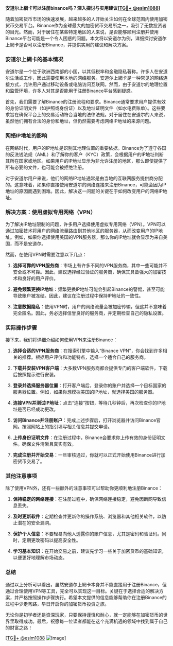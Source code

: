 **安道尔上網卡可以注册binance吗？深入探讨与实用建议[[TG💪+ @esim1088](https://t.me/s/esim1088)]**

随着加密货币市场的快速发展，越来越多的人开始关注如何在全球范围内使用加密货币交易平台。Binance作为全球最大的加密货币交易所之一，吸引了无数投资者的目光。然而，对于居住在某些特定地区的人来说，是否能够顺利注册并使用Binance平台可能是一个令人困惑的问题。本文将以安道尔为例，详细探讨安道尔上網卡是否可以注册Binance，并提供实用的建议和解决方案。

### 安道尔上網卡的基本情况

安道尔是一个位于欧洲西南部的小国，以其低税率和金融隐私著称。许多人在安道尔生活或工作，因此需要使用本地的网络服务。安道尔上網卡是一种常见的网络连接方式，允许用户通过移动设备或电脑访问互联网。然而，由于安道尔的地理位置和监管环境，许多人对其是否能用于注册Binance平台感到疑惑。

首先，我们需要了解Binance的注册流程和要求。Binance通常要求用户提供有效的身份证明文件（如护照或身份证）以及地址证明文件（如水电费账单）。这些要求旨在确保平台上的交易活动符合当地的法律法规。对于居住在安道尔的人来说，虽然他们拥有合法的身份和地址，但仍然需要考虑网络IP地址的来源问题。

### 网络IP地址的影响

在网络时代，用户的IP地址是识别其地理位置的重要依据。Binance为了遵守各国的反洗钱法规（AML）和了解你的客户（KYC）政策，会根据用户的IP地址判断其所在国家或地区。如果用户的IP地址显示为非允许注册的地区，那么即使提供了所有必要的文件，也可能会被拒绝注册。

对于安道尔用户来说，他们的网络IP地址通常是由当地的互联网服务提供商分配的。这意味着，如果你直接使用安道尔的网络连接来注册Binance，可能会因为IP地址的原因而遇到困难。因此，解决这一问题的关键在于如何改变用户的网络IP地址。

### 解决方案：使用虚拟专用网络（VPN）

为了解决IP地址限制的问题，许多用户选择使用虚拟专用网络（VPN）。VPN可以通过加密技术将用户的网络流量路由到其他地区的服务器，从而改变用户的IP地址。例如，如果你选择使用美国的VPN服务器，那么你的IP地址就会显示为来自美国，而不是安道尔。

然而，在使用VPN时需要注意以下几点：

1. **选择可靠的VPN服务商**：市场上有许多不同的VPN服务商，其中一些可能并不安全或不可靠。因此，建议选择经过验证的服务商，确保其具备强大的加密技术和良好的用户评价。
   
2. **避免频繁更换IP地址**：频繁更换IP地址可能会引起Binance的警惕，甚至可能导致账户被冻结。因此，建议在注册过程中保持IP地址的一致性。

3. **注意数据隐私**：使用VPN时，用户的网络流量会被加密传输，但这并不意味着完全匿名。因此，务必选择信誉良好的服务商，并定期检查自己的隐私设置。

### 实际操作步骤

接下来，我们将详细介绍如何使用VPN来注册Binance：

1. **选择合适的VPN服务商**：在搜索引擎中输入“Binance VPN”，你会找到许多相关的推荐。根据用户评价和功能特点，选择一个适合自己的服务商。

2. **下载并安装VPN客户端**：大多数VPN服务商都会提供专门的客户端软件，下载后按照提示进行安装。

3. **登录并选择服务器位置**：打开客户端后，登录你的账户并选择一个目标国家的服务器位置。例如，如果你想模拟美国的IP地址，就选择美国的服务器。

4. **连接VPN并测试IP地址**：点击“连接”按钮，等待几秒钟后，再次检查你的IP地址是否已经成功更改。

5. **访问Binance并注册账户**：完成上述步骤后，打开浏览器并访问Binance官网。按照网站上的指引填写相关信息并提交申请。

6. **上传身份证明文件**：在注册过程中，Binance会要求你上传有效的身份证明文件。确保文件清晰且真实有效。

7. **完成注册并开始交易**：一旦审核通过，你就可以正式开始使用Binance进行加密货币交易了。

### 其他注意事项

除了使用VPN外，还有一些额外的注意事项可以帮助你更顺利地注册Binance：

1. **保持稳定的网络连接**：在注册过程中，确保网络连接稳定，避免因断网导致信息丢失。

2. **及时更新软件**：定期检查并更新你的操作系统、浏览器和其他相关软件，以防止潜在的安全漏洞。

3. **保护个人信息**：不要轻易向他人透露你的账户信息，尤其是密码和验证码。同时，定期更改密码以提高安全性。

4. **学习基本知识**：在开始交易之前，建议先学习一些关于加密货币的基础知识，以便更好地理解市场动态。

### 总结

通过以上分析可以看出，虽然安道尔上網卡本身并不能直接用于注册Binance，但通过合理使用VPN等工具，完全可以实现这一目标。关键在于选择合适的解决方案，并严格按照操作步骤执行。希望本文提供的信息能够帮助你在注册Binance的过程中少走弯路，早日开启你的加密货币投资之旅。

无论你是初学者还是资深玩家，只要保持谨慎和耐心，就一定能够在加密货币的世界里取得成功。最后，祝愿每一位读者都能在这个充满机遇的领域中找到属于自己的财富之路！

[[TG💪+ @esim1088](https://t.me/s/esim1088) ![Image](https://i.postimg.cc/4NQfJmqS/Snipaste-2025-05-13-00-14-12.png)]